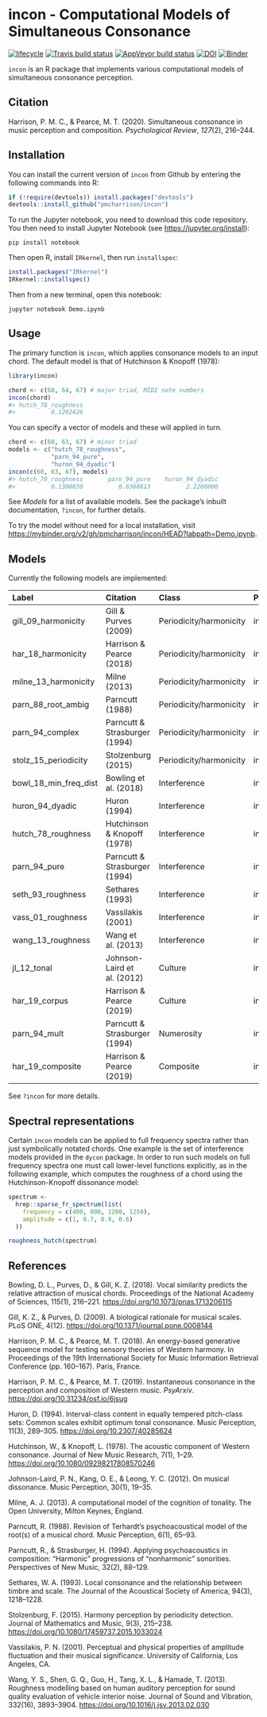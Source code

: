 
# incon - Computational Models of Simultaneous Consonance

[![lifecycle](https://img.shields.io/badge/lifecycle-maturing-blue.svg)](https://www.tidyverse.org/lifecycle/#maturing)
[![Travis build
status](https://travis-ci.org/pmcharrison/incon.svg?branch=master)](https://travis-ci.org/pmcharrison/incon)
[![AppVeyor build
status](https://ci.appveyor.com/api/projects/status/github/pmcharrison/incon?branch=master&svg=true)](https://ci.appveyor.com/project/pmcharrison/incon)
[![DOI](https://zenodo.org/badge/DOI/10.5281/zenodo.2545766.svg)](https://doi.org/10.5281/zenodo.2545766)
[![Binder](https://mybinder.org/badge_logo.svg)](https://mybinder.org/v2/gh/pmcharrison/incon/HEAD?labpath=Demo.ipynb)

`incon` is an R package that implements various computational models of
simultaneous consonance perception.

## Citation

Harrison, P. M. C., & Pearce, M. T. (2020). Simultaneous consonance in
music perception and composition. *Psychological Review*, *127*(2),
216–244.

## Installation

You can install the current version of `incon` from Github by entering
the following commands into R:

``` r
if (!require(devtools)) install.packages("devtools")
devtools::install_github("pmcharrison/incon")
```

To run the Jupyter notebook, you need to download this code repository.
You then need to install Jupyter Notebook (see
<https://jupyter.org/install>):

    pip install notebook

Then open R, install `IRkernel`, then run `installspec`:

``` r
install.packages("IRkernel")
IRkernel::installspec()
```

Then from a new terminal, open this notebook:

    jupyter notebook Demo.ipynb

## Usage

The primary function is `incon`, which applies consonance models to an
input chord. The default model is that of Hutchinson & Knopoff (1978):

``` r
library(incon)

chord <- c(60, 64, 67) # major triad, MIDI note numbers
incon(chord)
#> hutch_78_roughness 
#>          0.1202426
```

You can specify a vector of models and these will applied in turn.

``` r
chord <- c(60, 63, 67) # minor triad
models <- c("hutch_78_roughness", 
            "parn_94_pure",
            "huron_94_dyadic")
incon(c(60, 63, 67), models)
#> hutch_78_roughness       parn_94_pure    huron_94_dyadic 
#>          0.1300830          0.6368813          2.2200000
```

See *Models* for a list of available models. See the package’s inbuilt
documentation, `?incon`, for further details.

To try the model without need for a local installation, visit
<https://mybinder.org/v2/gh/pmcharrison/incon/HEAD?labpath=Demo.ipynb>.

## Models

Currently the following models are implemented:

| Label                 | Citation                      | Class                   | Package |
|:----------------------|:------------------------------|:------------------------|:--------|
| gill_09_harmonicity   | Gill & Purves (2009)          | Periodicity/harmonicity | incon   |
| har_18_harmonicity    | Harrison & Pearce (2018)      | Periodicity/harmonicity | incon   |
| milne_13_harmonicity  | Milne (2013)                  | Periodicity/harmonicity | incon   |
| parn_88_root_ambig    | Parncutt (1988)               | Periodicity/harmonicity | incon   |
| parn_94_complex       | Parncutt & Strasburger (1994) | Periodicity/harmonicity | incon   |
| stolz_15_periodicity  | Stolzenburg (2015)            | Periodicity/harmonicity | incon   |
| bowl_18_min_freq_dist | Bowling et al. (2018)         | Interference            | incon   |
| huron_94_dyadic       | Huron (1994)                  | Interference            | incon   |
| hutch_78_roughness    | Hutchinson & Knopoff (1978)   | Interference            | incon   |
| parn_94_pure          | Parncutt & Strasburger (1994) | Interference            | incon   |
| seth_93_roughness     | Sethares (1993)               | Interference            | incon   |
| vass_01_roughness     | Vassilakis (2001)             | Interference            | incon   |
| wang_13_roughness     | Wang et al. (2013)            | Interference            | incon   |
| jl_12_tonal           | Johnson-Laird et al. (2012)   | Culture                 | incon   |
| har_19_corpus         | Harrison & Pearce (2019)      | Culture                 | incon   |
| parn_94_mult          | Parncutt & Strasburger (1994) | Numerosity              | incon   |
| har_19_composite      | Harrison & Pearce (2019)      | Composite               | incon   |

See `?incon` for more details.

## Spectral representations

Certain `incon` models can be applied to full frequency spectra rather
than just symbolically notated chords. One example is the set of
interference models provided in the `dycon` package. In order to run
such models on full frequency spectra one must call lower-level
functions explicitly, as in the following example, which computes the
roughness of a chord using the Hutchinson-Knopoff dissonance model:

``` r
spectrum <- 
  hrep::sparse_fr_spectrum(list(
    frequency = c(400, 800, 1200, 1250),
    amplitude = c(1, 0.7, 0.9, 0.6)
  ))

roughness_hutch(spectrum)
```

## References

Bowling, D. L., Purves, D., & Gill, K. Z. (2018). Vocal similarity
predicts the relative attraction of musical chords. Proceedings of the
National Academy of Sciences, 115(1), 216–221.
<https://doi.org/10.1073/pnas.1713206115>

Gill, K. Z., & Purves, D. (2009). A biological rationale for musical
scales. PLoS ONE, 4(12). <https://doi.org/10.1371/journal.pone.0008144>

Harrison, P. M. C., & Pearce, M. T. (2018). An energy-based generative
sequence model for testing sensory theories of Western harmony. In
Proceedings of the 19th International Society for Music Information
Retrieval Conference (pp. 160–167). Paris, France.

Harrison, P. M. C., & Pearce, M. T. (2019). Instantaneous consonance in
the perception and composition of Western music. *PsyArxiv*.
<https://doi.org/10.31234/osf.io/6jsug>

Huron, D. (1994). Interval-class content in equally tempered pitch-class
sets: Common scales exhibit optimum tonal consonance. Music Perception,
11(3), 289–305. <https://doi.org/10.2307/40285624>

Hutchinson, W., & Knopoff, L. (1978). The acoustic component of Western
consonance. Journal of New Music Research, 7(1), 1–29.
<https://doi.org/10.1080/09298217808570246>

Johnson-Laird, P. N., Kang, O. E., & Leong, Y. C. (2012). On musical
dissonance. Music Perception, 30(1), 19–35.

Milne, A. J. (2013). A computational model of the cognition of tonality.
The Open University, Milton Keynes, England.

Parncutt, R. (1988). Revision of Terhardt’s psychoacoustical model of
the root(s) of a musical chord. Music Perception, 6(1), 65–93.

Parncutt, R., & Strasburger, H. (1994). Applying psychoacoustics in
composition: “Harmonic” progressions of “nonharmonic” sonorities.
Perspectives of New Music, 32(2), 88–129.

Sethares, W. A. (1993). Local consonance and the relationship between
timbre and scale. The Journal of the Acoustical Society of America,
94(3), 1218–1228.

Stolzenburg, F. (2015). Harmony perception by periodicity detection.
Journal of Mathematics and Music, 9(3), 215–238.
<https://doi.org/10.1080/17459737.2015.1033024>

Vassilakis, P. N. (2001). Perceptual and physical properties of
amplitude fluctuation and their musical significance. University of
California, Los Angeles, CA.

Wang, Y. S., Shen, G. Q., Guo, H., Tang, X. L., & Hamade, T. (2013).
Roughness modelling based on human auditory perception for sound quality
evaluation of vehicle interior noise. Journal of Sound and Vibration,
332(16), 3893–3904. <https://doi.org/10.1016/j.jsv.2013.02.030>
